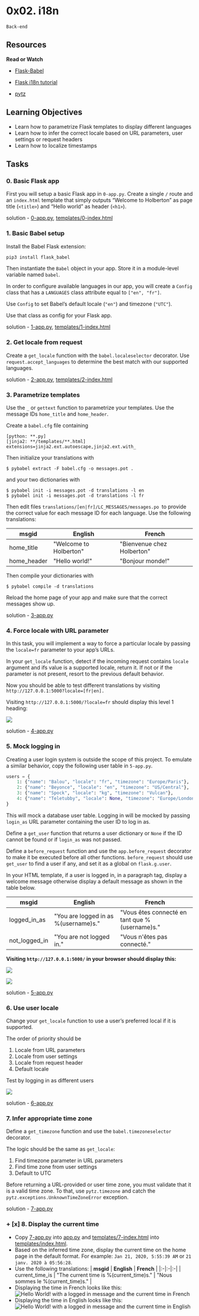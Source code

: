 # 0x02. i18n

`Back-end`

## Resources

**Read or Watch**

- [Flask-Babel](https://intranet.alxswe.com/rltoken/fBpGjDt2BFuBFiz-jwublQ)

- [Flask i18n tutorial](https://intranet.alxswe.com/rltoken/RtGz7pI7TKnYqrMMG9rWMg)

- [pytz](https://intranet.alxswe.com/rltoken/7rrCz4pkpqAn4FfRZ2Vsvw)

## Learning Objectives

- Learn how to parametrize Flask templates to display different languages
- Learn how to infer the correct locale based on URL parameters, user settings or request headers
- Learn how to localize timestamps

## Tasks

### 0. Basic Flask app

First you will setup a basic Flask app in `0-app.py`. Create a single `/` route and an `index.html` template that simply outputs “Welcome to Holberton” as page title (`<title>`) and “Hello world” as header (`<h1>`).

solution - [0-app.py](./0-app.py), [templates/0-index.html](./templates/0-index.html)

### 1. Basic Babel setup

Install the Babel Flask extension:

```bash
pip3 install flask_babel
```

Then instantiate the `Babel` object in your app. Store it in a module-level variable named `babel`.

In order to configure available languages in our app, you will create a `Config` class that has a `LANGUAGES` class attribute equal to `["en", "fr"]`.

Use `Config` to set Babel’s default locale (`"en"`) and timezone (`"UTC"`).

Use that class as config for your Flask app.

solution - [1-app.py](./1-app.py), [templates/1-index.html](./templates/1-index.html)

### 2. Get locale from request

Create a `get_locale` function with the `babel.localeselector` decorator. Use `request.accept_languages` to determine the best match with our supported languages.

solution - [2-app.py](./2-app.py), [templates/2-index.html](./templates/2-index.html)

### 3. Parametrize templates

Use the `_` or `gettext` function to parametrize your templates. Use the message IDs `home_title` and `home_header`.

Create a `babel.cfg` file containing

```
[python: **.py]
[jinja2: **/templates/**.html]
extensions=jinja2.ext.autoescape,jinja2.ext.with_

```

Then initialize your translations with

```shell
$ pybabel extract -F babel.cfg -o messages.pot .
```

and your two dictionaries with

```shell
$ pybabel init -i messages.pot -d translations -l en
$ pybabel init -i messages.pot -d translations -l fr
```

Then edit files `translations/[en|fr]/LC_MESSAGES/messages.po `to provide the correct value for each message ID for each language. Use the following translations:

| msgid | English | French |
| ----- | ------- | ------ |
| home_title | "Welcome to Holberton" | "Bienvenue chez Holberton" |
| home_header | "Hello world!" | "Bonjour monde!" |

Then compile your dictionaries with

```
$ pybabel compile -d translations
```

Reload the home page of your app and make sure that the correct messages show up.

solution - [3-app.py](./3-app.py)

### 4.  Force locale with URL parameter

In this task, you will implement a way to force a particular locale by passing the `locale=fr` parameter to your app’s URLs.

In your `get_locale` function, detect if the incoming request contains `locale` argument and ifs value is a supported locale, return it. If not or if the parameter is not present, resort to the previous default behavior.

Now you should be able to test different translations by visiting `http://127.0.0.1:5000?locale=[fr|en].`

Visiting `http://127.0.0.1:5000/?locale=fr` should display this level 1 heading:

![](./images/img4.png)

solution - [4-app.py](./4-app.py)

### 5. Mock logging in

Creating a user login system is outside the scope of this project. To emulate a similar behavior, copy the following user table in `5-app.py`.

```python
users = {
    1: {"name": "Balou", "locale": "fr", "timezone": "Europe/Paris"},
    2: {"name": "Beyonce", "locale": "en", "timezone": "US/Central"},
    3: {"name": "Spock", "locale": "kg", "timezone": "Vulcan"},
    4: {"name": "Teletubby", "locale": None, "timezone": "Europe/London"},
}
```

This will mock a database user table. Logging in will be mocked by passing `login_as` URL parameter containing the user ID to log in as.

Define a `get_user` function that returns a user dictionary or `None` if the ID cannot be found or if `login_as` was not passed.

Define a `before_request` function and use the `app.before_request` decorator to make it be executed before all other functions. `before_request` should use `get_user` to find a user if any, and set it as a global on `flask.g.user`.

In your HTML template, if a user is logged in, in a paragraph tag, display a welcome message otherwise display a default message as shown in the table below.

| msgid	| English | French |
| ----- | ------- | ------ |
| logged_in_as | "You are logged in as %(username)s." | "Vous êtes connecté en tant que %(username)s." |
| not_logged_in | "You are not logged in." | "Vous n'êtes pas connecté." |
**Visiting `http://127.0.0.1:5000/` in your browser should display this:**

![](./images/img5.png)

![](./images/img5b.png)

solution - [5-app.py](./5-app.py)

### 6. Use user locale

Change your `get_locale` function to use a user’s preferred local if it is supported.

The order of priority should be

1. Locale from URL parameters
2. Locale from user settings
3. Locale from request header
4. Default locale

Test by logging in as different users

![](./images/img6.png)

solution - [6-app.py](./6-app.py)

### 7. Infer appropriate time zone

Define a `get_timezone` function and use the `babel.timezoneselector` decorator.

The logic should be the same as `get_locale`:

1. Find timezone parameter in URL parameters
2. Find time zone from user settings
3. Default to UTC

Before returning a URL-provided or user time zone, you must validate that it is a valid time zone. To that, use `pytz.timezone` and catch the `pytz.exceptions.UnknownTimeZoneError` exception.

solution - [7-app.py](./7-app.py)

### + [x] 8. **Display the current time**
  + Copy [7-app.py](7-app.py) into [app.py](app.py) and [templates/7-index.html](templates/7-index.html) into [templates/index.html](templates/index.html).
  + Based on the inferred time zone, display the current time on the home page in the default format. For example:
    `Jan 21, 2020, 5:55:39 AM` or `21 janv. 2020 à 05:56:28`.
  + Use the following translations:
    | **msgid** | **English** | **French** |
    |:-|:-|:-|
    | current_time_is | "The current time is %(current_time)s." | "Nous sommes le %(current_time)s." |
  + Displaying the time in French looks like this:<br/>
    ![Hello World! with a logged in message and the current time in French](./images/img8.png)
  + Displaying the time in English looks like this:<br/>
    ![Hello World! with a logged in message and the current time in English](./images/img8a.png)
    